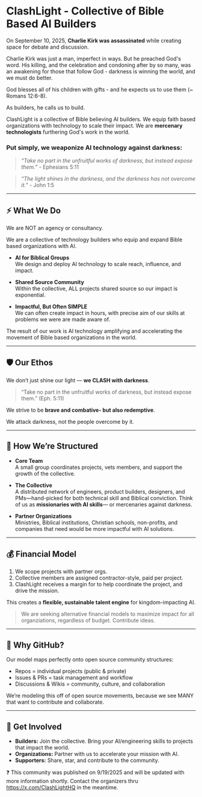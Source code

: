 # ClashLight - Collective of Bible Based AI Builders

On September 10, 2025, **Charlie Kirk was assassinated** while creating space for debate and discussion.  

Charlie Kirk was just a man, imperfect in ways. But he preached God's word. His killing, and the celebration and condoning after by so many, was an awakening for those that follow God - darkness is winning the world, and we must do better.

God blesses all of his children with gifts - and he expects us to use them (~ Romans 12:6-8). 

As builders, he calls us to build. 

ClashLight is a collective of Bible believing AI builders. We equip faith based organizations with technology to scale their impact. We are **mercenary technologists** furthering God's work in the world. 

### Put simply, we weaponize AI technology against darkness: 

> *“Take no part in the unfruitful works of darkness, but instead expose them.”*  - Ephesians 5:11

> *“The light shines in the darkness, and the darkness has not overcome it.”*  - John 1:5

---

## ⚡ What We Do
We are NOT an agency or consultancy. 

We are a collective of technology builders who equip and expand Bible based organizations with AI. 

- **AI for Biblical Groups**  
  We design and deploy AI technology to scale reach, influence, and impact. 

- **Shared Source Community**  
  Within the collective, ALL projects shared source so our impact is exponential. 

- **Impactful, But Often SIMPLE**  
  We can often create impact in hours, with precise aim of our skills at problems we were are made aware of. 

The result of our work is AI technology amplifying and accelerating the movement of Bible based organizations in the world. 

---

## 🛡️ Our Ethos
We don’t just shine our light — **we CLASH with darkness**.

> “Take no part in the unfruitful works of darkness, but instead expose them.” (Eph. 5:11)

We strive to be **brave and combative- but also redemptive**. 

We attack darkness, not the people overcome by it. 

---

## 🧩 How We’re Structured
- **Core Team**  
  A small group coordinates projects, vets members, and support the growth of the collective. 

- **The Collective**  
  A distributed network of engineers, product builders, designers, and PMs—hand-picked for both technical skill and Biblical conviction. Think of us as **missionaries with AI skills**— or mercenaries against darkness.

- **Partner Organizations**  
  Ministries, Biblical institutions, Christian schools, non-profits, and companies that need would be more impactful with AI solutions. 

---

## 💰 Financial Model
1. We scope projects with partner orgs.  
2. Collective members are assigned contractor-style, paid per project.  
3. ClashLight receives a margin for to help coordinate the project, and drive the mission. 

This creates a **flexible, sustainable talent engine** for kingdom-impacting AI.

> We are seeking alternative financial models to maximize impact for all organziations, regardless of budget. Contribute ideas.

---

## 📍 Why GitHub?
Our model maps perfectly onto open source community structures:
- Repos = individual projects (public & private)  
- Issues & PRs = task management and workflow  
- Discussions & Wikis = community, culture, and collaboration  

We’re modeling this off of open source movements, because we see MANY that want to contribute and collaborate. 

---

## 🚀 Get Involved
- **Builders:** Join the collective. Bring your AI/engineering skills to projects that impact the world. 
- **Organizations:** Partner with us to accelerate your mission with AI.  
- **Supporters:** Share, star, and contribute to the community.

❓ This community was published on 9/19/2025 and will be updated with more information shortly. Contact the organizers thru https://x.com/ClashLightHQ in the meantime. 

